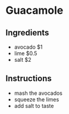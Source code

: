 # Guacamole

## Ingredients
* avocado $1
* lime	$0.5	
* salt	$2
## Instructions
* mash the avocados
* squeeze the limes 
* add salt to taste
